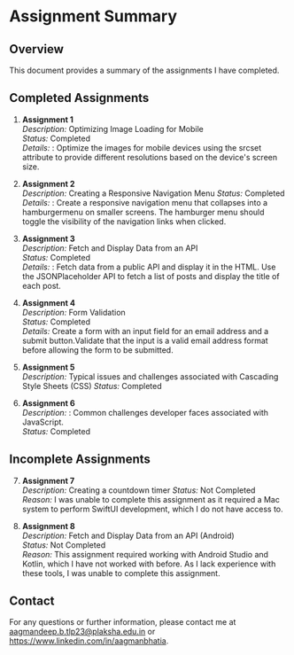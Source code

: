 # Assignment Summary

## Overview

This document provides a summary of the assignments I have completed.

## Completed Assignments

1. **Assignment 1**  
   *Description:* Optimizing Image Loading for Mobile  
   *Status:* Completed  
   *Details:* : Optimize the images for mobile devices using the srcset attribute to provide different resolutions based on the device's screen size.

3. **Assignment 2**  
   *Description:*  Creating a Responsive Navigation Menu 
   *Status:* Completed  
   *Details:* : Create a responsive navigation menu that collapses into a hamburgermenu on smaller screens. The hamburger menu should toggle the visibility of the navigation links when clicked.

4. **Assignment 3**  
   *Description:* Fetch and Display Data from an API  
   *Status:* Completed  
   *Details:* : Fetch data from a public API and display it in the HTML. Use the JSONPlaceholder API to fetch a list of posts and display the title of each post.

5. **Assignment 4**  
   *Description:* Form Validation  
   *Status:* Completed  
   *Details:* Create a form with an input field for an email address and a submit button.Validate that the input is a valid email address format before allowing the form to be submitted.

6. **Assignment 5**  
   *Description:* Typical issues and challenges associated with Cascading Style Sheets (CSS)
   *Status:* Completed  

7. **Assignment 6**  
   *Description:* : Common challenges developer faces associated with JavaScript.  
   *Status:* Completed  

## Incomplete Assignments

7. **Assignment 7**  
   *Description:* Creating a countdown timer
   *Status:* Not Completed  
   *Reason:* I was unable to complete this assignment as it required a Mac system to perform SwiftUI development, which I do not have access to.

8. **Assignment 8**  
   *Description:*  Fetch and Display Data from an API (Android)  
   *Status:* Not Completed  
   *Reason:* This assignment required working with Android Studio and Kotlin, which I have not worked with before. As I lack experience with these tools, I was unable to complete this assignment.


## Contact

For any questions or further information, please contact me at aagmandeep.b.tlp23@plaksha.edu.in or https://www.linkedin.com/in/aagmanbhatia. 
